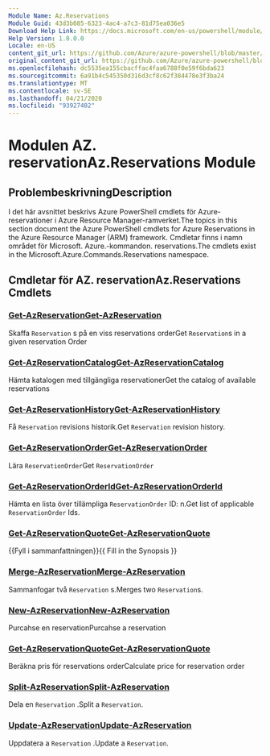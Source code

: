 ```yaml
---
Module Name: Az.Reservations
Module Guid: 43d3b085-6323-4ac4-a7c3-81d75ea036e5
Download Help Link: https://docs.microsoft.com/en-us/powershell/module/az.reservations
Help Version: 1.0.0.0
Locale: en-US
content_git_url: https://github.com/Azure/azure-powershell/blob/master/src/Reservations/Reservations/help/Az.Reservations.md
original_content_git_url: https://github.com/Azure/azure-powershell/blob/master/src/Reservations/Reservations/help/Az.Reservations.md
ms.openlocfilehash: dc5535ea155cbacffac4faa6788f0e59f6bda623
ms.sourcegitcommit: 6a91b4c545350d316d3cf8c62f384478e3f3ba24
ms.translationtype: MT
ms.contentlocale: sv-SE
ms.lasthandoff: 04/21/2020
ms.locfileid: "93927402"
---
```

# <span data-ttu-id="cf007-101">Modulen AZ. reservation</span><span class="sxs-lookup"><span data-stu-id="cf007-101">Az.Reservations Module</span></span>
## <span data-ttu-id="cf007-102">Problembeskrivning</span><span class="sxs-lookup"><span data-stu-id="cf007-102">Description</span></span>
<span data-ttu-id="cf007-103">I det här avsnittet beskrivs Azure PowerShell cmdlets för Azure-reservationer i Azure Resource Manager-ramverket.</span><span class="sxs-lookup"><span data-stu-id="cf007-103">The topics in this section document the Azure PowerShell cmdlets for Azure Reservations in the Azure Resource Manager (ARM) framework.</span></span> <span data-ttu-id="cf007-104">Cmdletar finns i namn området för Microsoft. Azure.-kommandon. reservations.</span><span class="sxs-lookup"><span data-stu-id="cf007-104">The cmdlets exist in the Microsoft.Azure.Commands.Reservations namespace.</span></span>

## <span data-ttu-id="cf007-105">Cmdletar för AZ. reservation</span><span class="sxs-lookup"><span data-stu-id="cf007-105">Az.Reservations Cmdlets</span></span>
### [<span data-ttu-id="cf007-106">Get-AzReservation</span><span class="sxs-lookup"><span data-stu-id="cf007-106">Get-AzReservation</span></span>](Get-AzReservation.md)
<span data-ttu-id="cf007-107">Skaffa `Reservation` s på en viss reservations order</span><span class="sxs-lookup"><span data-stu-id="cf007-107">Get `Reservation`s in a given reservation Order</span></span>

### [<span data-ttu-id="cf007-108">Get-AzReservationCatalog</span><span class="sxs-lookup"><span data-stu-id="cf007-108">Get-AzReservationCatalog</span></span>](Get-AzReservationCatalog.md)
<span data-ttu-id="cf007-109">Hämta katalogen med tillgängliga reservationer</span><span class="sxs-lookup"><span data-stu-id="cf007-109">Get the catalog of available reservations</span></span>

### [<span data-ttu-id="cf007-110">Get-AzReservationHistory</span><span class="sxs-lookup"><span data-stu-id="cf007-110">Get-AzReservationHistory</span></span>](Get-AzReservationHistory.md)
<span data-ttu-id="cf007-111">Få `Reservation` revisions historik.</span><span class="sxs-lookup"><span data-stu-id="cf007-111">Get `Reservation` revision history.</span></span>

### [<span data-ttu-id="cf007-112">Get-AzReservationOrder</span><span class="sxs-lookup"><span data-stu-id="cf007-112">Get-AzReservationOrder</span></span>](Get-AzReservationOrder.md)
<span data-ttu-id="cf007-113">Lära `ReservationOrder`</span><span class="sxs-lookup"><span data-stu-id="cf007-113">Get `ReservationOrder`</span></span>

### [<span data-ttu-id="cf007-114">Get-AzReservationOrderId</span><span class="sxs-lookup"><span data-stu-id="cf007-114">Get-AzReservationOrderId</span></span>](Get-AzReservationOrderId.md)
<span data-ttu-id="cf007-115">Hämta en lista över tillämpliga `ReservationOrder` ID: n.</span><span class="sxs-lookup"><span data-stu-id="cf007-115">Get list of applicable `ReservationOrder` Ids.</span></span>

### [<span data-ttu-id="cf007-116">Get-AzReservationQuote</span><span class="sxs-lookup"><span data-stu-id="cf007-116">Get-AzReservationQuote</span></span>](Get-AzReservationQuote.md)
<span data-ttu-id="cf007-117">{{Fyll i sammanfattningen}}</span><span class="sxs-lookup"><span data-stu-id="cf007-117">{{ Fill in the Synopsis }}</span></span>

### [<span data-ttu-id="cf007-118">Merge-AzReservation</span><span class="sxs-lookup"><span data-stu-id="cf007-118">Merge-AzReservation</span></span>](Merge-AzReservation.md)
<span data-ttu-id="cf007-119">Sammanfogar två `Reservation` s.</span><span class="sxs-lookup"><span data-stu-id="cf007-119">Merges two `Reservation`s.</span></span>

### [<span data-ttu-id="cf007-120">New-AzReservation</span><span class="sxs-lookup"><span data-stu-id="cf007-120">New-AzReservation</span></span>](New-AzReservation.md)
<span data-ttu-id="cf007-121">Purcahse en reservation</span><span class="sxs-lookup"><span data-stu-id="cf007-121">Purcahse a reservation</span></span>

### [<span data-ttu-id="cf007-122">Get-AzReservationQuote</span><span class="sxs-lookup"><span data-stu-id="cf007-122">Get-AzReservationQuote</span></span>](Get-AzReservationQuote.md)
<span data-ttu-id="cf007-123">Beräkna pris för reservations order</span><span class="sxs-lookup"><span data-stu-id="cf007-123">Calculate price for reservation order</span></span>

### [<span data-ttu-id="cf007-124">Split-AzReservation</span><span class="sxs-lookup"><span data-stu-id="cf007-124">Split-AzReservation</span></span>](Split-AzReservation.md)
<span data-ttu-id="cf007-125">Dela en `Reservation` .</span><span class="sxs-lookup"><span data-stu-id="cf007-125">Split a `Reservation`.</span></span>

### [<span data-ttu-id="cf007-126">Update-AzReservation</span><span class="sxs-lookup"><span data-stu-id="cf007-126">Update-AzReservation</span></span>](Update-AzReservation.md)
<span data-ttu-id="cf007-127">Uppdatera a `Reservation` .</span><span class="sxs-lookup"><span data-stu-id="cf007-127">Update a `Reservation`.</span></span>

